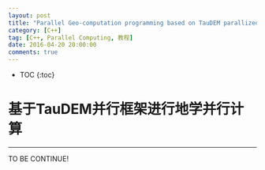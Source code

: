 ```yaml
---
layout: post
title: "Parallel Geo-computation programming based on TauDEM parallized framework"
category: [C++]
tag: [C++, Parallel Computing, 教程]
date: 2016-04-20 20:00:00
comments: true
---
```


* TOC
{:toc}

# 基于TauDEM并行框架进行地学并行计算
------

TO BE CONTINUE!